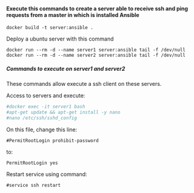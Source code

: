 #### Execute this commands to create a server able to receive ssh and ping requests from a master in which is installed Ansible

```
docker build -t server:ansible .
```
Deploy a ubuntu server with this command
```
docker run --rm -d --name server1 server:ansible tail -f /dev/null
docker run --rm -d --name server2 server:ansible tail -f /dev/null
```

##### Commands to execute on server1 and server2
These commands allow execute a ssh client on these servers.

Access to servers and execute:
```yaml
#docker exec -it server1 bash
#apt-get update && apt-get install -y nano
#nano /etc/ssh/sshd_config
```
On this file, change this line:
```
#PermitRootLogin prohibit-password
```
to:
```
PermitRootLogin yes
```
Restart service using command:
```
#service ssh restart
```